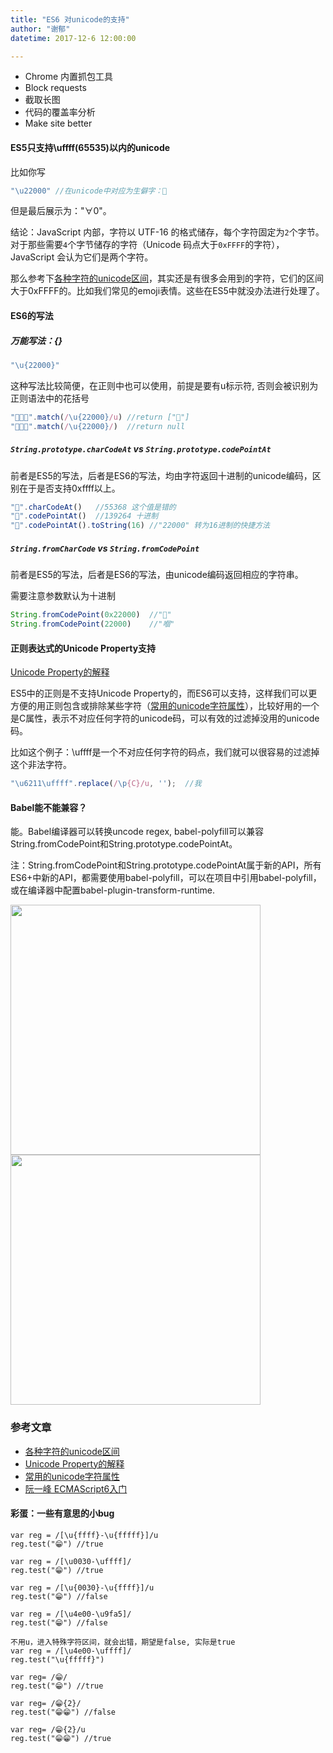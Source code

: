 ```yaml
---
title: "ES6 对unicode的支持"
author: "谢郁"
datetime: 2017-12-6 12:00:00

---
```


- Chrome 内置抓包工具
- Block requests
- 截取长图
- 代码的覆盖率分析
- Make site better


#### ES5只支持\uffff(65535)以内的unicode

比如你写

```javascript
"\u22000" //在unicode中对应为生僻字：𢀀
```

但是最后展示为："∀0"。

结论：JavaScript 内部，字符以 UTF-16 的格式储存，每个字符固定为`2`个字节。对于那些需要`4`个字节储存的字符（Unicode 码点大于`0xFFFF`的字符），JavaScript 会认为它们是两个字符。

那么参考下[各种字符的unicode区间](https://github.com/xfgryujk/TiebaManager/wiki/%E5%90%84%E7%A7%8D%E5%AD%97%E7%AC%A6%E7%9A%84unicode%E5%8C%BA%E9%97%B4)，其实还是有很多会用到的字符，它们的区间大于0xFFFF的。比如我们常见的emoji表情。这些在ES5中就没办法进行处理了。

#### ES6的写法

##### 万能写法：{}

```javascript
"\u{22000}"
```

这种写法比较简便，在正则中也可以使用，前提是要有u标示符, 否则会被识别为正则语法中的花括号

```javascript
"𢀀的蛋".match(/\u{22000}/u) //return ["𢀀"]
"𢀀的蛋".match(/\u{22000}/)  //return null
```

##### `String.prototype.charCodeAt` vs `String.prototype.codePointAt`

前者是ES5的写法，后者是ES6的写法，均由字符返回十进制的unicode编码，区别在于是否支持0xffff以上。

```js
"𢀀".charCodeAt()   //55368 这个值是错的
"𢀀".codePointAt()  //139264 十进制
"𢀀".codePointAt().toString(16) //"22000" 转为16进制的快捷方法
```



##### `String.fromCharCode` vs `String.fromCodePoint`

前者是ES5的写法，后者是ES6的写法，由unicode编码返回相应的字符串。

需要注意参数默认为十进制

```js
String.fromCodePoint(0x22000)  //"𢀀"
String.fromCodePoint(22000)    //"嗰"
```



#### 正则表达式的Unicode Property支持

[Unicode Property的解释](http://www.infoq.com/cn/news/2011/03/regular-expressions-unicode-2)

ES5中的正则是不支持Unicode Property的，而ES6可以支持，这样我们可以更方便的用正则包含或排除某些字符（[常用的unicode字符属性](http://php.net/manual/zh/regexp.reference.unicode.php)），比较好用的一个是C属性，表示不对应任何字符的unicode码，可以有效的过滤掉没用的unicode码。

比如这个例子：\uffff是一个不对应任何字符的码点，我们就可以很容易的过滤掉这个非法字符。

```js
"\u6211\uffff".replace(/\p{C}/u, '');  //我
```



#### Babel能不能兼容？

能。Babel编译器可以转换uncode regex, babel-polyfill可以兼容String.fromCodePoint和String.prototype.codePointAt。

注：String.fromCodePoint和String.prototype.codePointAt属于新的API，所有ES6+中新的API，都需要使用babel-polyfill，可以在项目中引用babel-polyfill，或在编译器中配置babel-plugin-transform-runtime.

<img src="http://text-learn.qiniudn.com/65395a8351886b09951f5f917f676f03.png" style="width: 400px">

<img src="http://text-learn.qiniudn.com/f9dc4bf38b9c437f4e159b091789beb4.png" width="400px">



### 参考文章

- [各种字符的unicode区间](https://github.com/xfgryujk/TiebaManager/wiki/%E5%90%84%E7%A7%8D%E5%AD%97%E7%AC%A6%E7%9A%84unicode%E5%8C%BA%E9%97%B4)
- [Unicode Property的解释](http://www.infoq.com/cn/news/2011/03/regular-expressions-unicode-2)
- [常用的unicode字符属性](http://php.net/manual/zh/regexp.reference.unicode.php)
- [阮一峰 ECMAScript6入门](http://es6.ruanyifeng.com)

#### 彩蛋：一些有意思的小bug

```
var reg = /[\u{ffff}-\u{fffff}]/u
reg.test("😁") //true

var reg = /[\u0030-\uffff]/
reg.test("😁") //true

var reg = /[\u{0030}-\u{ffff}]/u
reg.test("😁") //false

var reg = /[\u4e00-\u9fa5]/    
reg.test("😁") //false

不用u，进入特殊字符区间，就会出错，期望是false, 实际是true
var reg = /[\u4e00-\uffff]/
reg.test("\u{fffff}")

var reg= /😁/
reg.test("😁") //true

var reg= /😁{2}/
reg.test("😁😁") //false

var reg= /😁{2}/u
reg.test("😁😁") //true
```

